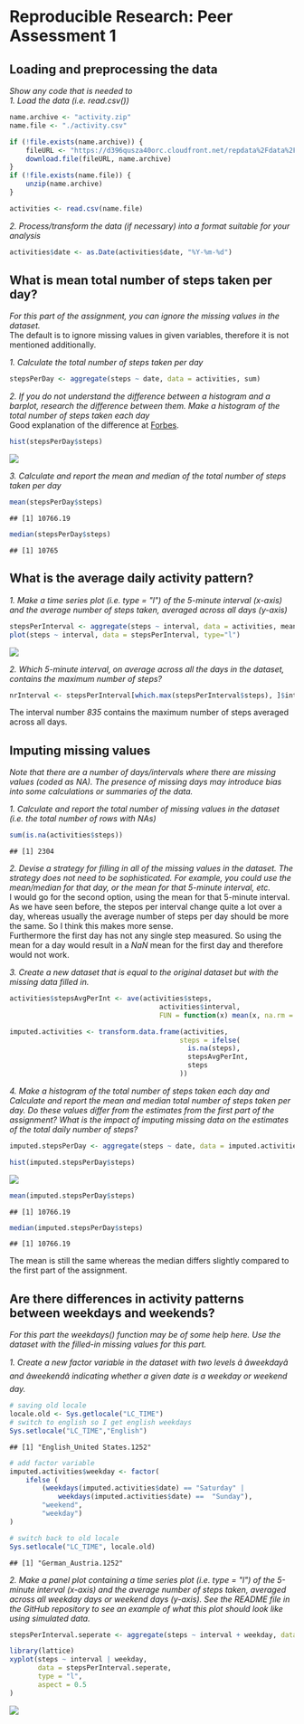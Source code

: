 # Reproducible Research: Peer Assessment 1


## Loading and preprocessing the data
*Show any code that is needed to*  
*1. Load the data (i.e. read.csv())*

```r
name.archive <- "activity.zip"
name.file <- "./activity.csv"

if (!file.exists(name.archive)) {
	fileURL <- "https://d396qusza40orc.cloudfront.net/repdata%2Fdata%2Factivity.zip"
	download.file(fileURL, name.archive)
}  
if (!file.exists(name.file)) { 
	unzip(name.archive) 
}

activities <- read.csv(name.file)
```

*2. Process/transform the data (if necessary) into a format suitable for your analysis*

```r
activities$date <- as.Date(activities$date, "%Y-%m-%d")
```


## What is mean total number of steps taken per day?
*For this part of the assignment, you can ignore the missing values in the dataset.*  
The default is to ignore missing values in given variables, therefore it is not mentioned additionally.

*1. Calculate the total number of steps taken per day*

```r
stepsPerDay <- aggregate(steps ~ date, data = activities, sum)
```

*2. If you do not understand the difference between a histogram and a barplot, research the difference between them. Make a histogram of the total number of steps taken each day*  
Good explanation of the difference at  [Forbes](http://www.forbes.com/sites/naomirobbins/2012/01/04/a-histogram-is-not-a-bar-chart/#208e1c2828af).

```r
hist(stepsPerDay$steps)
```

![](PA1_template_files/figure-html/unnamed-chunk-4-1.png)<!-- -->

*3. Calculate and report the mean and median of the total number of steps taken per day*

```r
mean(stepsPerDay$steps)
```

```
## [1] 10766.19
```

```r
median(stepsPerDay$steps)
```

```
## [1] 10765
```


## What is the average daily activity pattern?
*1. Make a time series plot (i.e. type = "l") of the 5-minute interval (x-axis) and the average number of steps taken, averaged across all days (y-axis)*

```r
stepsPerInterval <- aggregate(steps ~ interval, data = activities, mean)
plot(steps ~ interval, data = stepsPerInterval, type="l")
```

![](PA1_template_files/figure-html/unnamed-chunk-6-1.png)<!-- -->

*2. Which 5-minute interval, on average across all the days in the dataset, contains the maximum number of steps?*

```r
nrInterval <- stepsPerInterval[which.max(stepsPerInterval$steps), ]$interval
```
The interval number *835* contains the maximum number of steps averaged across all days.


## Imputing missing values
*Note that there are a number of days/intervals where there are missing values (coded as NA). The presence of missing days may introduce bias into some calculations or summaries of the data.*

*1. Calculate and report the total number of missing values in the dataset (i.e. the total number of rows with NAs)*

```r
sum(is.na(activities$steps))
```

```
## [1] 2304
```

*2. Devise a strategy for filling in all of the missing values in the dataset. The strategy does not need to be sophisticated. For example, you could use the mean/median for that day, or the mean for that 5-minute interval, etc.*  
I would go for the second option, using the mean for that 5-minute interval. As we have seen before, the stepos per interval change quite a lot over a day, whereas usually the average number of steps per day should be more the same. So I think this makes more sense.  
Furthermore the first day has not any single step measured. So using the mean for a day would result in a *NaN* mean for the first day and therefore would not work.

*3. Create a new dataset that is equal to the original dataset but with the missing data filled in.*

```r
activities$stepsAvgPerInt <- ave(activities$steps,
									 activities$interval,
									 FUN = function(x) mean(x, na.rm = TRUE))

imputed.activities <- transform.data.frame(activities,
										  steps = ifelse(
										  	is.na(steps),
										  	stepsAvgPerInt,
										  	steps
										  ))
```

*4. Make a histogram of the total number of steps taken each day and Calculate and report the mean and median total number of steps taken per day. Do these values differ from the estimates from the first part of the assignment? What is the impact of imputing missing data on the estimates of the total daily number of steps?*

```r
imputed.stepsPerDay <- aggregate(steps ~ date, data = imputed.activities, sum)

hist(imputed.stepsPerDay$steps)
```

![](PA1_template_files/figure-html/unnamed-chunk-10-1.png)<!-- -->

```r
mean(imputed.stepsPerDay$steps)
```

```
## [1] 10766.19
```

```r
median(imputed.stepsPerDay$steps)
```

```
## [1] 10766.19
```
The mean is still the same whereas the median differs slightly compared to the first part of the assignment.

## Are there differences in activity patterns between weekdays and weekends?
*For this part the weekdays() function may be of some help here. Use the dataset with the filled-in missing values for this part.*

*1. Create a new factor variable in the dataset with two levels â âweekdayâ and âweekendâ indicating whether a given date is a weekday or weekend day.*

```r
# saving old locale
locale.old <- Sys.getlocale("LC_TIME")
# switch to english so I get english weekdays
Sys.setlocale("LC_TIME","English")
```

```
## [1] "English_United States.1252"
```

```r
# add factor variable
imputed.activities$weekday <- factor(
    ifelse (
        (weekdays(imputed.activities$date) == "Saturday" |
            weekdays(imputed.activities$date) ==  "Sunday"),
        "weekend",
        "weekday")
)

# switch back to old locale
Sys.setlocale("LC_TIME", locale.old)
```

```
## [1] "German_Austria.1252"
```

*2. Make a panel plot containing a time series plot (i.e. type = "l") of the 5-minute interval (x-axis) and the average number of steps taken, averaged across all weekday days or weekend days (y-axis). See the README file in the GitHub repository to see an example of what this plot should look like using simulated data.*

```r
stepsPerInterval.seperate <- aggregate(steps ~ interval + weekday, data = imputed.activities, mean)

library(lattice)
xyplot(steps ~ interval | weekday,
       data = stepsPerInterval.seperate,
       type = "l",
       aspect = 0.5
)
```

![](PA1_template_files/figure-html/unnamed-chunk-12-1.png)<!-- -->
